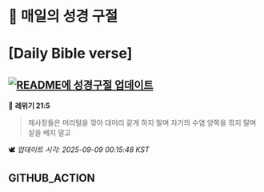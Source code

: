 # 🙏 매일의 성경 구절
# [Daily Bible verse]
## [![README에 성경구절 업데이트](https://github.com/DONGSUKA/first_test/actions/workflows/update-readme-bible.yml/badge.svg)](https://github.com/DONGSUKA/first_test/actions/workflows/update-readme-bible.yml)
<!-- START_BIBLE_VERSE -->
📖 **레위기 21:5**
> 제사장들은 머리털을 깎아 대머리 같게 하지 말며 자기의 수염 양쪽을 깎지 말며 살을 베지 말고

🕊️ _업데이트 시각: 2025-09-09 00:15:48 KST_
  <!-- END_BIBLE_VERSE -->
## GITHUB_ACTION
